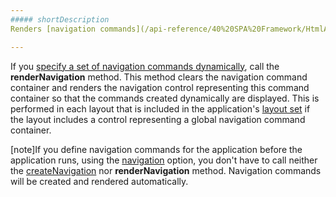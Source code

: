 ```yaml
---
##### shortDescription
Renders [navigation commands](/api-reference/40%20SPA%20Framework/HtmlApplication/2%20Fields/navigation.md '/Documentation/ApiReference/SPA_Framework/HtmlApplication/Fields/#navigation') to the navigation command containers that are located in the layouts used in the application.

---
```

If you [specify a set of navigation commands dynamically](/api-reference/40%20SPA%20Framework/HtmlApplication/3%20Methods/createNavigation(navigationConfig).md '/Documentation/ApiReference/SPA_Framework/HtmlApplication/Methods/#createNavigationnavigationConfig'), call the **renderNavigation** method. This method clears the navigation command container and renders the navigation control representing this command container so that the commands created dynamically are displayed. This is performed in each layout that is included in the application's [layout set](/api-reference/40%20SPA%20Framework/HtmlApplication/1%20Configuration/layoutSet.md '/Documentation/ApiReference/SPA_Framework/HtmlApplication/Configuration/#layoutSet') if the layout includes a control representing a global navigation command container.

[note]If you define navigation commands for the application before the application runs, using the [navigation](/api-reference/40%20SPA%20Framework/HtmlApplication/1%20Configuration/navigation.md '/Documentation/ApiReference/SPA_Framework/HtmlApplication/Configuration/#navigation') option, you don't have to call neither the [createNavigation](/api-reference/40%20SPA%20Framework/HtmlApplication/3%20Methods/createNavigation(navigationConfig).md '/Documentation/ApiReference/SPA_Framework/HtmlApplication/Methods/#createNavigationnavigationConfig') nor **renderNavigation** method. Navigation commands will be created and rendered automatically.